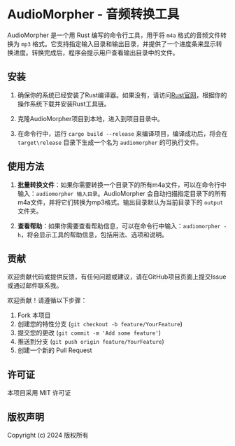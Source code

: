 # AudioMorpher - 音频转换工具

AudioMorpher 是一个用 Rust 编写的命令行工具，用于将 `m4a` 格式的音频文件转换为 `mp3` 格式。它支持指定输入目录和输出目录，并提供了一个进度条来显示转换进度。转换完成后，程序会提示用户查看输出目录中的文件。

## 安装

1. 确保你的系统已经安装了Rust编译器。如果没有，请访问[Rust官网](https://www.rust-lang.org/)，根据你的操作系统下载并安装Rust工具链。

2. 克隆AudioMorpher项目到本地，进入到项目目录中。

3. 在命令行中，运行 `cargo build --release` 来编译项目，编译成功后，将会在 `target\release` 目录下生成一个名为 `audiomorpher` 的可执行文件。

## 使用方法

1. **批量转换文件**：如果你需要转换一个目录下的所有m4a文件，可以在命令行中输入：`audiomorpher 输入目录`。AudioMorpher 会自动扫描指定目录下的所有m4a文件，并将它们转换为mp3格式。输出目录默认为当前目录下的 `output` 文件夹。

2. **查看帮助**：如果你需要查看帮助信息，可以在命令行中输入：`audiomorpher -h`，将会显示工具的帮助信息，包括用法、选项和说明。

## 贡献

欢迎贡献代码或提供反馈，有任何问题或建议，请在GitHub项目页面上提交Issue或通过邮件联系我。

欢迎贡献！请遵循以下步骤：

1. Fork 本项目
2. 创建您的特性分支 (`git checkout -b feature/YourFeature`)
3. 提交您的更改 (`git commit -m 'Add some feature'`)
4. 推送到分支 (`git push origin feature/YourFeature`)
5. 创建一个新的 Pull Request

## 许可证
本项目采用 MIT 许可证

## 版权声明

Copyright (c) 2024 版权所有
